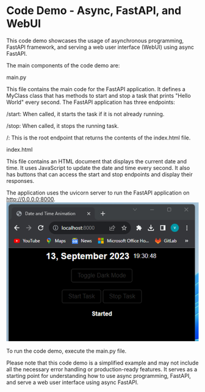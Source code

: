 # Code Demo - Async, FastAPI, and WebUI

This code demo showcases the usage of asynchronous programming, FastAPI framework, and serving a web user interface (WebUI) using async FastAPI.


The main components of the code demo are:


main.py

This file contains the main code for the FastAPI application. It defines a MyClass class that has methods to start and stop a task that prints "Hello World" every second. The FastAPI application has three endpoints:



/start: When called, it starts the task if it is not already running.

/stop: When called, it stops the running task.

/: This is the root endpoint that returns the contents of the index.html file.


index.html

This file contains an HTML document that displays the current date and time. It uses JavaScript to update the date and time every second.
It also has buttons that can access the start and stop endpoints and display their responses. 

The application uses the uvicorn server to run the FastAPI application on http://0.0.0.0:8000.
![WebApp Image](images/webapp.png)

To run the code demo, execute the main.py file.


Please note that this code demo is a simplified example and may not include all the necessary error handling or production-ready features. It serves as a starting point for understanding how to use async programming, FastAPI, and serve a web user interface using async FastAPI.

